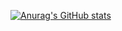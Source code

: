 [![Anurag's GitHub stats](https://github-readme-stats.vercel.app/api?username=アカウント名)](https://github.com/anuraghazra/github-readme-stats)

<!--
**kakeruAoyama/kakeruAoyama** is a ✨ _special_ ✨ repository because its `README.md` (this file) appears on your GitHub profile.

Here are some ideas to get you started:

- 🔭 I’m currently working on ...
- 🌱 I’m currently learning ...
- 👯 I’m looking to collaborate on ...
- 🤔 I’m looking for help with ...
- 💬 Ask me about ...
- 📫 How to reach me: ...
- 😄 Pronouns: ...
- ⚡ Fun fact: ...
-->

